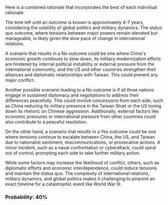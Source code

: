 Here is a combined rationale that incorporates the best of each individual rationale:

The time left until an outcome is known is approximately 4-7 years, considering the volatility of global politics and military dynamics. The status quo outcome, where tensions between major powers remain elevated but manageable, is likely given the slow pace of change in international relations.

A scenario that results in a No outcome could be one where China's economic growth continues to slow down, its military modernization efforts are hindered by internal political instability or external pressure from the international community, and the US and other countries strengthen their alliances and diplomatic relationships with Taiwan. This could prevent any major conflict.

Another possible scenario leading to a No outcome is if all three nations engage in sustained diplomacy and negotiations to address their differences peacefully. This could involve concessions from each side, such as China reducing its military presence in the Taiwan Strait or the US toning down its rhetoric on Chinese aggression. Additionally, external factors like economic pressures or international pressure from other countries could also contribute to a peaceful resolution.

On the other hand, a scenario that results in a Yes outcome could be one where tensions continue to escalate between China, the US, and Taiwan due to nationalist sentiment, miscommunications, or provocative actions. A minor incident, such as a naval confrontation or cyberattack, could spiral out of control, prompting each side to take further military action.

While some factors may increase the likelihood of conflict, others, such as diplomatic efforts and economic interdependence, could reduce tensions and maintain the status quo. The complexity of international relations, military dynamics, and global politics makes it challenging to pinpoint an exact timeline for a catastrophic event like World War III.

### Probability: 40%